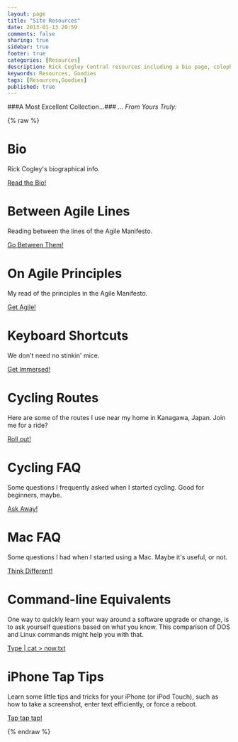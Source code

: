 ```yaml
---
layout: page
title: "Site Resources"
date: 2013-01-13 20:59
comments: false
sharing: true
sidebar: true
footer: true
categories: [Resources]
description: Rick Cogley Central resources including a bio page, colophon and other goodies.
keywords: Resources, Goodies
tags: [Resources,Goodies]
published: true
---  
```

###A Most Excellent Collection...###
_... From Yours Truly:_ 

{% raw %}
<div class="hero-unit">
  <h1>Bio</h1>
  <p>Rick Cogley's biographical info.</p>
  <p>
    <a href="/resources/bio/" class="btn btn-primary btn-large">
      Read the Bio!
    </a>
  </p>
</div>
<div class="hero-unit">
  <h1>Between Agile Lines</h1>
  <p>Reading between the lines of the Agile Manifesto.</p>
  <p>
    <a href="/resources/rick-cogley-between-the-lines-of-the-agile-manifesto/" class="btn btn-inverse btn-large">
      Go Between Them!
    </a>
  </p>
</div>
<div class="hero-unit">
  <h1>On Agile Principles</h1>
  <p>My read of the principles in the Agile Manifesto.</p>
  <p>
    <a href="/resources/rick-cogley-on-agile-principles/" class="btn btn-info btn-large">
      Get Agile!
    </a>
  </p>
</div>
<div class="hero-unit">
  <h1>Keyboard Shortcuts</h1>
  <p>We don't need no stinkin' mice.</p>
  <p>
    <a href="/resources/rick-cogley-keyboard-shortcuts/" class="btn btn-warning btn-large">
      Get Immersed!
    </a>
  </p>
</div>
<div class="hero-unit">
  <h1>Cycling Routes</h1>
  <p>Here are some of the routes I use near my home in Kanagawa, Japan. Join me for a ride?</p>
  <p>
    <a href="/resources/rick-cogley-cycling-routes/" class="btn btn-danger btn-large">
      Roll out!
    </a>
  </p>
</div>
<div class="hero-unit">
  <h1>Cycling FAQ</h1>
  <p>Some questions I frequently asked when I started cycling. Good for beginners, maybe.</p>
  <p>
    <a href="/resources/rick-cogley-faq-cycling/" class="btn btn-inverse btn-large">
      Ask Away!
    </a>
  </p>
</div>
<div class="hero-unit">
  <h1>Mac FAQ</h1>
  <p>Some questions I had when I started using a Mac. Maybe it's useful, or not.</p>
  <p>
    <a href="/resources/rick-cogley-faq-mac/" class="btn btn-success btn-large">
      Think Different!
    </a>
  </p>
</div>
<div class="hero-unit">
  <h1>Command-line Equivalents</h1>
  <p>One way to quickly learn your way around a software upgrade or change, is to ask yourself questions based on what you know. This comparison of DOS and Linux commands might help you with that.</p>
  <p>
    <a href="/resources/rick-cogley-command-line-equivalents/" class="btn btn-info btn-large">
      Type | cat > now.txt
    </a>
  </p>
</div>
<div class="hero-unit">
  <h1>iPhone Tap Tips</h1>
  <p>Learn some little tips and tricks for your iPhone (or iPod Touch), such as how to take a screenshot, enter text efficiently, or force a reboot.</p>
  <p>
    <a href="/resources/rick-cogley-iphone-tap-tips/" class="btn btn-danger btn-large">
      Tap tap tap!
    </a>
  </p>
</div>
{% endraw %} 




